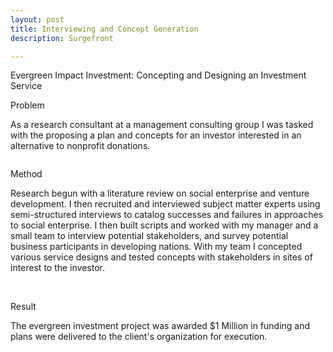 ```yaml
---
layout: post
title: Interviewing and Concept Generation
description: Surgefront

---
```


<div class="img_row">
	<img class="col three" src="{{ site.baseurl }}/img/evergreen.jpg" alt="" title="Evergreen Fund"/>
</div>
<div class="col three caption">
	Evergreen Impact Investment: Concepting and Designing an Investment Service
</div>


Problem

As a research consultant at a management consulting group I was tasked with the proposing a plan and concepts for an investor interested in an alternative to nonprofit donations. 

<div class="img_row">
	<img class="col three" src="{{ site.baseurl }}/img/interviews.jpg" alt="" title="Interviews"/>
</div>


Method

Research begun with a literature review on social enterprise and venture development. I then recruited and interviewed subject matter experts using semi-structured interviews to catalog successes and failures in approaches to social enterprise. I then built scripts and worked with my manager and a small team to interview potential stakeholders, and survey potential business participants in developing nations. With my team I concepted various service designs and tested concepts with stakeholders in sites of interest to the investor.

<div class="img_row">
	  <img class="col one" src="{{ site.baseurl }}/img/tourism.jpg" alt="" title="Business option"/>
	  <img class="col one" src="{{ site.baseurl }}/img/search.jpg" alt="" title="Locations"/>
	<img class="col one" src="{{ site.baseurl }}/img/fruitbiz.jpg" alt="" title="Business Options"/>
	</div>

Result

The evergreen investment project was awarded $1 Million in funding and plans were delivered to the client's organization for execution. 


